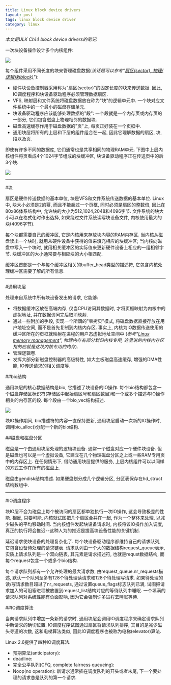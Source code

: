 ```yaml
---
title: Linux block device drivers
layout: post
tags: linux block device driver
category: linux
---
```


*本文是ULK Ch14 block device drivers的笔记.*

一次块设备操作设计多个内核组件:

![](http://i.imgur.com/SshZO.png)

每个组件采用不同长度的块来管理磁盘数据(*该话题可以参考"[扇区(sector), 物理/逻辑块(block)](http://xanpeng.github.com/2012/02/24/sector-block/)"*):  
- 硬件块设备控制器采用称为"扇区(sector)"的固定长度的块来传送数据. 因此, IO调度程序和块设备驱动程序必须管理数据扇区.  
- VFS, 映射层和文件系统将磁盘数据放在称为"块"的逻辑单元中. 一个块对应文件系统中的一个最小的磁盘存储单元.  
- 块设备驱动程序应该能够处理数据的"段": 一个段就是一个内存页或内存页的一部分, 它们包含磁盘上物理相邻的数据块.  
- 磁盘高速缓存作用于磁盘数据的"页"上, 每页正好装在一个页框中.  
- 通用块层将所有的上层和下层的组件组合在一起, 因此它理解数据的扇区, 块, 段以及页.  

即使有许多不同的数据库, 它们通常也是共享相同的物理RAM单元. 下图中上层内核组件将页看成4个1024字节组成的块缓冲区, 块设备驱动程序正在传送页中的后3个块.

![](http://i.imgur.com/bIQK1.png)

---

#块

扇区是硬件传送数据的基本单位, 块是VFS和文件系统传送数据的基本单位. Linux中, 块大小必须是2的幂, 而且不能超过一个页框, 同时必须是扇区的整数倍, 因此在80x86体系结构中, 允许块的大小为512,1024,2048和4096字节. 文件系统的块大小可以在格式化时作出选择, 如果绕过文件系统读写块设备文件, 内核使用最大的块(4096字节).

每个块都需要自己的缓冲区, 它是内核用来存放块内容的RAM内存区. 当内核从磁盘读出一个块时, 就用从硬件设备中获得的值来填充相应的块缓冲区; 当内核向磁盘中写入一个块时, 就用相关缓冲区的实际值来更新硬件设备上相应的一组相邻字节. 块缓冲区的大小通常要与相应块的大小相匹配.

缓冲区首部是一个与每个缓冲区相关的buffer_head类型的描述符, 它包含内核处理缓冲区需要了解的所有信息.

---

#通用块层

处理来自系统中所有块设备发出的请求, 它能够:  
- 将数据缓冲区放在高端内存, 仅当CPU访问其数据时, 才将页框映射为内核中的虚拟地址, 并在数据访问完后取消映射.  
- 通过一些附加的手段, 实现一个所谓的"零拷贝"模式, 将磁盘数据直接存放在用户地址空间, 而不是首先复制到内核内存区. 事实上, 内核为IO数据传送使用的缓冲区所在的页框就映射在进程的用户态虚拟地址空间中 (*参考"[Linux memory management](http://xanpeng.github.com/2012/05/31/linux-memory-management/)", 物理内存有部分划归内核专用, 这里说的内核内存区指的应就是这块内核专用的内存*).  
- 管理逻辑卷.  
- 发挥大部分新磁盘控制器的高级特性, 如大主板磁盘高速缓存, 增强的DMA性能, IO传送请求的相关调度等.

##bio结构

通用块层的核心数据结构是bio, 它描述了块设备的IO操作. 每个bio结构都包含一个磁盘存储区标识符(存储区中起始扇区号和扇区数目)和一个或多个描述与IO操作相关的内存区的段. 每个段由一个bio_vec结构描述.

![](http://i.imgur.com/AoEFe.png)

块IO操作期间, bio描述符的内容一直保持更新, 通用块层启动一次新的IO操作时, 调用bio_alloc()分配一个新的bio结构.

##磁盘和磁盘分区

磁盘是一个由通用块层处理的逻辑块设备. 通常一个磁盘对应一个硬件块设备. 但是磁盘也可以是一个虚拟设备, 它建立在几个物理磁盘分区之上或一些RAM专用页中的内存区上. 在任何情形下, 借助通用块层提供的服务, 上层内核组件可以以同样的方式工作在所有的磁盘上.

磁盘由gendisk结构描述. 如果硬盘划分成几个逻辑分区, 分区表保存在hd_struct结构数组中.

---

#IO调度程序

块IO层不会为磁盘上每个被访问的扇区都单独执行一次IO操作, 这会导致极差的性能. 相反, 只要可能, 内核就试图把几个扇区合并在一起, 作为一个整体来处理, 以减少磁头的平均移动时间. 当内核组件发起块设备请求时, 内核将该IO操作加入调度, 真正的执行将会推迟--这种人为的推迟是提高块设备性能的关键机制.

延迟请求使块设备的处理复杂化了. 每个块设备驱动程序都维持自己的请求队列, 它包含设备待处理的请求链表. 请求队列由一个大的数据结构request_queue表示, 实质上请求队列是一个双向链表, 其元素是请求描述符, 也就是requst数据结构, 而每个request包含一个或多个bio结构. 

每个请求队列都有一个允许处理的最大请求数, 由request_queue.nr_requests描述, 默认一个队列至多有128个待处理读请求和128个待处理写请求. 如果待处理的读/写请求数目超过了nr_requests, 通过设置queue_flags标志队列已满, 试图把请求加入的可阻塞进程被放置到request_list结构对应的等待队列中睡眠. 一个填满的请求队列对系统性能有负面影响, 因为它会强制许多进程去睡眠等待.

##IO调度算法

当向请求队列中增加一条新的请求时, 通用块层会调用IO调度程序来确定请求队列中新请求的确切位置. IO调度程序试图通过扇区将请求队列排序, 其目的是减少磁头寻道的次数, 这和电梯算法类似, 因此IO调度程序也被称为电梯(elevator)算法.

Linux 2.6提供了四种IO调度算法.  
- 预期算法(anticipatory):  
- deadline:  
- 完全公平队列(CFQ, complete fairness queueing):   
- Noop(no operation): 新请求通常插在调度队列的开头或者末尾, 下一个要处理的请求总是队列的第一个请求.  

